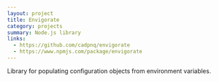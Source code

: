 ```yaml
---
layout: project
title: Envigorate
category: projects
summary: Node.js library
links:
  - https://github.com/cadpnq/envigorate
  - https://www.npmjs.com/package/envigorate
---
```


Library for populating configuration objects from environment variables.